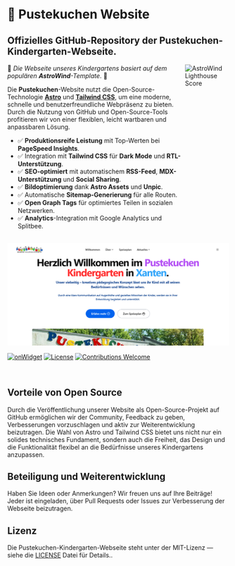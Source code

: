 # 🚀 Pustekuchen Website

## Offizielles GitHub-Repository der Pustekuchen-Kindergarten-Webseite.

<img src="https://raw.githubusercontent.com/onwidget/.github/main/resources/astrowind/lighthouse-score.png" align="right" alt="AstroWind Lighthouse Score" width="100" height="358">

🌟 _Die Webseite unseres Kindergartens basiert auf dem populären **AstroWind**-Template_. 🌟

Die **Pustekuchen**-Website nutzt die Open-Source-Technologie **[Astro](https://astro.build/)** und **[Tailwind CSS](https://tailwindcss.com/)**, um eine moderne, schnelle und benutzerfreundliche Webpräsenz zu bieten. Durch die Nutzung von GitHub und Open-Source-Tools profitieren wir von einer flexiblen, leicht wartbaren und anpassbaren Lösung.

- ✅ **Produktionsreife Leistung** mit Top-Werten bei **PageSpeed Insights**.
- ✅ Integration mit **Tailwind CSS** für **Dark Mode** und **RTL-Unterstützung**.
- ✅ **SEO-optimiert** mit automatischem **RSS-Feed**, **MDX-Unterstützung** und **Social Sharing**.
- ✅ **Bildoptimierung** dank **Astro Assets** und **Unpic**.
- ✅ Automatische **Sitemap-Generierung** für alle Routen.
- ✅ **Open Graph Tags** für optimiertes Teilen in sozialen Netzwerken.
- ✅ **Analytics**-Integration mit Google Analytics und Splitbee.

<br>

<img src="https://raw.githubusercontent.com/Pustekuchen-Xanten/astro-website/main/hp.png" alt="AstroWind Theme Screenshot">

[![onWidget](https://custom-icon-badges.demolab.com/badge/made%20by%20-onWidget-556bf2?style=flat-square&logo=onwidget&logoColor=white&labelColor=101827)](https://onwidget.com)
[![License](https://img.shields.io/github/license/onwidget/astrowind?style=flat-square&color=dddddd&labelColor=000000)](https://github.com/onwidget/astrowind/blob/main/LICENSE.md)
[![Contributions Welcome](https://img.shields.io/badge/contributions-welcome-brightgreen.svg?style=flat-square)](https://github.com/onwidget/astrowind#contributing)

<br>

## Vorteile von Open Source

Durch die Veröffentlichung unserer Website als Open-Source-Projekt auf GitHub ermöglichen wir der Community, Feedback zu geben, Verbesserungen vorzuschlagen und aktiv zur Weiterentwicklung beizutragen. Die Wahl von Astro und Tailwind CSS bietet uns nicht nur ein solides technisches Fundament, sondern auch die Freiheit, das Design und die Funktionalität flexibel an die Bedürfnisse unseres Kindergartens anzupassen.

## Beteiligung und Weiterentwicklung

Haben Sie Ideen oder Anmerkungen? Wir freuen uns auf Ihre Beiträge! Jeder ist eingeladen, über Pull Requests oder Issues zur Verbesserung der Webseite beizutragen.

## Lizenz

Die Pustekuchen-Kindergarten-Webseite steht unter der MIT-Lizenz — siehe die [LICENSE](./LICENSE.md) Datei für Details..
